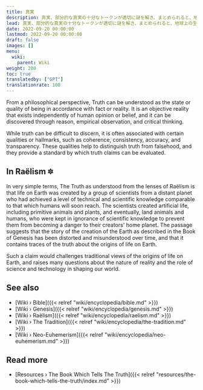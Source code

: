 ```yaml
---
title: 真実
description: 真実、部分的な真実の十分なトークンが適切に謎を解き、まとめられると、地球上の生命が地球外文明によってどのように設計されたか、そしてその後これに至るまでの年代記を語る、一貫した包括的な物語が現れるという思索的な概念。まさにその日、この真実は黙示録の時代に明らかにされ、語り直されるでしょう。
lead: 真実、部分的な真実の十分なトークンが適切に謎を解き、まとめられると、地球上の生命が地球外文明によってどのように設計されたか、そしてその後これに至るまでの年代記を語る、一貫した包括的な物語が現れるという思索的な概念。まさにその日、この真実は黙示録の時代に明らかにされ、語り直されるでしょう。
date: 2022-09-20 00:00:00
lastmod: 2022-09-20 00:00:00
draft: false
images: []
menu:
  wiki:
    parent: Wiki
weight: 200
toc: true
translatedby: ["GPT"]
translationrate: 100
---
```


From a philosophical perspective, Truth can be understood as the state or quality of being in accordance with fact or reality. It is an objective reality that exists independently of human opinion or belief, and it can be discovered through reason, empirical observation, and critical thinking.

While truth can be difficult to discern, it is often associated with certain qualities or hallmarks, such as coherence, consistency, accuracy, and transparency. These qualities help to distinguish truth from falsehood, and they provide a standard by which truth claims can be evaluated.

## In Raëlism 🔯

In very simple terms, The Truth as understood from the lenses of Raëlism is that life on Earth was created by a group of scientists from a distant planet who had achieved a level of technical and scientific knowledge comparable to that which humans will soon reach. The scientists created artificial life, including primitive animals and plants, and eventually, land animals and humans, who were kept in ignorance of scientific knowledge to prevent them from becoming a danger to their creators' home planet. The passage suggests that the story of the creation of the Earth as described in the Book of Genesis has been distorted and misunderstood over time, and that it contains traces of the truth about the origins of life on Earth.

Such a claim would challenges traditional views of the origins of life on Earth, and raises many questions about the nature of reality and the role of science and technology in shaping our world.

## See also

- [Wiki › Bible]({{< relref "wiki/encyclopedia/bible.md" >}})
- [Wiki › Genesis]({{< relref "wiki/encyclopedia/genesis.md" >}})
- [Wiki › Raëlism]({{< relref "wiki/encyclopedia/raelism.md" >}})
- [Wiki › The Tradition]({{< relref "wiki/encyclopedia/the-tradition.md" >}})
- [Wiki › Neo-Euhemerism]({{< relref "wiki/encyclopedia/neo-euhemerism.md" >}})

## Read more

- [Resources › The Book Which Tells The Truth]({{< relref "resources/the-book-which-tells-the-truth/index.md" >}})
